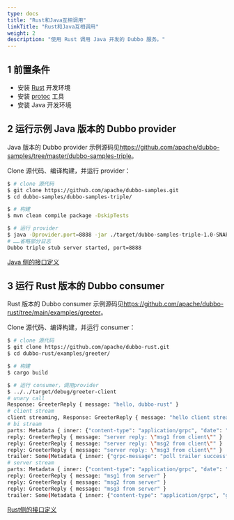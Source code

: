 ```yaml
---
type: docs
title: "Rust和Java互相调用"
linkTitle: "Rust和Java互相调用"
weight: 2
description: "使用 Rust 调用 Java 开发的 Dubbo 服务。"
---
```


## 1 前置条件
- 安装 [Rust](https://rustup.rs/) 开发环境
- 安装 [protoc](https://grpc.io/docs/protoc-installation/) 工具
- 安装 Java 开发环境

## 2 运行示例 Java 版本的 Dubbo provider

Java 版本的 Dubbo provider 示例源码见<https://github.com/apache/dubbo-samples/tree/master/dubbo-samples-triple>。

Clone 源代码、编译构建，并运行 provider：

```sh
$ # clone 源代码
$ git clone https://github.com/apache/dubbo-samples.git
$ cd dubbo-samples/dubbo-samples-triple/

$ # 构建
$ mvn clean compile package -DskipTests

$ # 运行 provider
$ java -Dprovider.port=8888 -jar ./target/dubbo-samples-triple-1.0-SNAPSHOT.jar
# ……省略部分日志
Dubbo triple stub server started, port=8888
```

[Java 侧的接口定义](https://github.com/apache/dubbo-samples/blob/master/dubbo-samples-triple/src/main/proto/greeter.proto)

## 3 运行 Rust 版本的 Dubbo consumer

Rust 版本的 Dubbo consumer 示例源码见<https://github.com/apache/dubbo-rust/tree/main/examples/greeter>。

Clone 源代码、编译构建，并运行 consumer：

```sh
$ # clone 源代码
$ git clone https://github.com/apache/dubbo-rust.git
$ cd dubbo-rust/examples/greeter/

$ # 构建
$ cargo build

$ # 运行 consumer，调用provider
$ ../../target/debug/greeter-client
# unary call
Response: GreeterReply { message: "hello, dubbo-rust" }
# client stream
client streaming, Response: GreeterReply { message: "hello client streaming" }
# bi stream
parts: Metadata { inner: {"content-type": "application/grpc", "date": "Wed, 28 Sep 2022 23:54:56 GMT"} }
reply: GreeterReply { message: "server reply: \"msg1 from client\"" }
reply: GreeterReply { message: "server reply: \"msg2 from client\"" }
reply: GreeterReply { message: "server reply: \"msg3 from client\"" }
trailer: Some(Metadata { inner: {"grpc-message": "poll trailer successfully.", "grpc-accept-encoding": "gzip,identity", "content-type": "application/grpc", "grpc-status": "0"} })
# server stream
parts: Metadata { inner: {"content-type": "application/grpc", "date": "Wed, 28 Sep 2022 23:54:56 GMT"} }
reply: GreeterReply { message: "msg1 from server" }
reply: GreeterReply { message: "msg2 from server" }
reply: GreeterReply { message: "msg3 from server" }
trailer: Some(Metadata { inner: {"content-type": "application/grpc", "grpc-message": "poll trailer successfully.", "grpc-accept-encoding": "gzip,identity", "grpc-status": "0"} })
```

[Rust侧的接口定义](https://github.com/apache/dubbo-rust/blob/main/examples/greeter/proto/greeter.proto)
